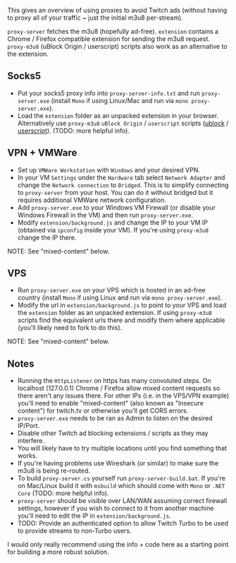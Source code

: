 This gives an overview of using proxies to avoid Twitch ads (without having to proxy all of your traffic ~ just the initial m3u8 per-stream).

`proxy-server` fetches the m3u8 (hopefully ad-free). `extension` contains a Chrome / Firefox compatible extension for sending the m3u8 request. `proxy-m3u8` (uBlock Origin / userscript) scripts also work as an alternative to the extension.

## Socks5

- Put your socks5 proxy info into `proxy-server-info.txt` and run `proxy-server.exe` (install `Mono` if using Linux/Mac and run via `mono proxy-server.exe`).
- Load the `extension` folder as an unpacked extension in your browser. Alternatively use `proxy-m3u8` `uBlock Origin` / `userscript` scripts ([ublock](https://github.com/pixeltris/TwitchAdSolutions/raw/master/proxy-m3u8/proxy-m3u8-ublock-origin.js) / [userscript](https://github.com/pixeltris/TwitchAdSolutions/raw/master/proxy-m3u8/proxy-m3u8.user.js)). (TODO: more helpful info).

## VPN + VMWare

- Set up `VMWare Workstation` with `Windows` and your desired VPN.
- In your VM `Settings` under the `Hardware` tab select `Network Adapter` and change the `Network connection` to `Bridged`. This is to simplify connecting to `proxy-server` from your host. You can do it without bridged but it requires additional VMWare network configuration.
- Add `proxy-server.exe` to your Windows VM Firewall (or disable your Windows Firewall in the VM) and then run `proxy-server.exe`.
- Modify `extension/background.js` and change the IP to your VM IP (obtained via `ipconfig` inside your VM). If you're using `proxy-m3u8` change the IP there.

NOTE: See "mixed-content" below.

## VPS

- Run `proxy-server.exe` on your VPS which is hosted in an ad-free country (install `Mono` if using Linux and run via `mono proxy-server.exe`).
- Modify the url in `extension/background.js` to point to your VPS and load the `extension` folder as an unpacked extension. If using `proxy-m3u8` scripts find the equivalent urls there and modify them where applicable (you'll likely need to fork to do this).

NOTE: See "mixed-content" below.

## Notes

- Running the `HttpListener` on https has many convoluted steps. On localhost (127.0.0.1) Chrome / Firefox allow mixed content requests so there aren't any issues there. For other IPs (i.e. in the VPS/VPN example) you'll need to enable "mixed-content" (also known as "Insecure content") for twitch.tv or otherwise you'll get CORS errors.
- `proxy-server.exe` needs to be ran as Admin to listen on the desired IP/Port.
- Disable other Twitch ad blocking extensions / scripts as they may interfere.
- You will likely have to try multiple locations until you find something that works.
- If you're having problems use Wireshark (or similar) to make sure the m3u8 is being re-routed.
- To build `proxy-server.cs` yourself run `proxy-server-build.bat`. If you're on Mac/Linux build it with `msbuild` which should come with `Mono` or `.NET Core` (TODO: more helpful info).
- `proxy-server` should be visible over LAN/WAN assuming correct firewall settings, however if you wish to connect to it from another machine you'll need to edit the IP in `extension/background.js`.
- TODO:  Provide an authenticated option to allow Twitch Turbo to be used to provide streams to non-Turbo users.

I would only really recommend using the info + code here as a starting point for building a more robust solution.
